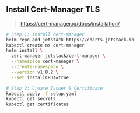 ## Install Cert-Manager TLS
> https://cert-manager.io/docs/installation/
```bash
# Step 1: Install cert-manager
helm repo add jetstack https://charts.jetstack.io
kubectl create ns cert-manager
helm install \
  cert-manager jetstack/cert-manager \
  --namespace cert-manager \
  --create-namespace \
  --version v1.8.2 \
  --set installCRDs=true

# Step 2: Create Issuer & Certificate
kubectl apply -f setup.yaml
kubectl get secrets
kubectl get certificates
```
